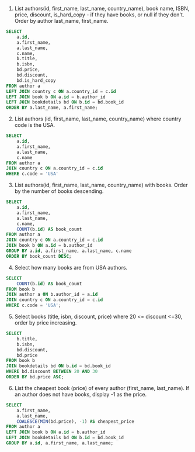 1. List authors(id, first_name, last_name, country_name), book name, ISBN, price, discount, is_hard_copy - if they have books, or null if they don't. Order by author last_name, first_name.
```SQL
SELECT 
    a.id, 
    a.first_name, 
    a.last_name, 
    c.name,
    b.title,
    b.isbn,
    bd.price,
    bd.discount,
    bd.is_hard_copy
FROM author a
LEFT JOIN country c ON a.country_id = c.id
LEFT JOIN book b ON a.id = b.author_id
LEFT JOIN bookdetails bd ON b.id = bd.book_id
ORDER BY a.last_name, a.first_name;
```

2. List authors (id, first_name, last_name, country_name) where country code is the USA.
```SQL
SELECT 
    a.id, 
    a.first_name, 
    a.last_name, 
    c.name
FROM author a
JOIN country c ON a.country_id = c.id
WHERE c.code = 'USA'
```
3. List authors(id, first_name, last_name, country_name) with books. Order by the number of books descending.
```SQL
SELECT 
    a.id, 
    a.first_name, 
    a.last_name, 
    c.name,
    COUNT(b.id) AS book_count
FROM author a
JOIN country c ON a.country_id = c.id
JOIN book b ON a.id = b.author_id
GROUP BY a.id, a.first_name, a.last_name, c.name
ORDER BY book_count DESC;
```
4. Select how many books are from USA authors.
```SQL
SELECT 
    COUNT(b.id) AS book_count
FROM book b
JOIN author a ON b.author_id = a.id
JOIN country c ON a.country_id = c.id
WHERE c.code = 'USA';
```
5. Select books (title, isbn, discount, price) where 20 <= discount <=30, order by price
increasing.
```SQL
SELECT 
    b.title, 
    b.isbn, 
    bd.discount, 
    bd.price
FROM book b
JOIN bookdetails bd ON b.id = bd.book_id
WHERE bd.discount BETWEEN 20 AND 30
ORDER BY bd.price ASC;
```

6. List the cheapest book (price) of every author (first_name, last_name). If an author does
not have books, display -1 as the price.
```SQL
SELECT 
    a.first_name, 
    a.last_name, 
    COALESCE(MIN(bd.price), -1) AS cheapest_price
FROM author a
LEFT JOIN book b ON a.id = b.author_id
LEFT JOIN bookdetails bd ON b.id = bd.book_id
GROUP BY a.id, a.first_name, a.last_name;
```
